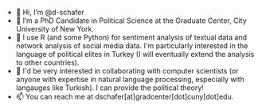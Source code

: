 - 👋 Hi, I’m @d-schafer
- 👀 I’m a PhD Candidate in Political Science at the Graduate Center, City University of New York.
- 🌱 I use R (and some Python) for sentiment analysis of textual data and network analysis of social media data. I'm particularly interested in the language of political elites in Turkey (I will eventually extend the analysis to other countries).
- 💞️ I'd be very interested in collaborating with computer scientists (or anyone with expertise in natural language processing, especially with langauges like Turkish). I can provide the political theory!
- 📫 You can reach me at dschafer[at]gradcenter[dot]cuny[dot]edu.

<!---
d-schafer/d-schafer is a ✨ special ✨ repository because its `README.md` (this file) appears on your GitHub profile.
You can click the Preview link to take a look at your changes.
--->
